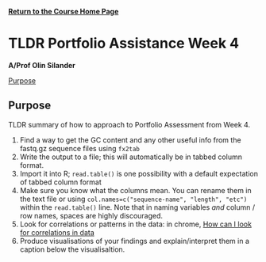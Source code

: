 **[Return to the Course Home Page](../index.html)**

# TLDR Portfolio Assistance Week 4
**A/Prof Olin Silander**

[Purpose](#purpose)<br>

## Purpose

TLDR summary of how to approach to Portfolio Assessment from Week 4.

1. Find a way to get the GC content and any other useful info from the fastq.gz sequence files using `fx2tab`
2. Write the output to a file; this will automatically be in tabbed column format.
3. Import it into R; `read.table()` is one possibility with a default expectation of tabbed column format
4. Make sure you know what the columns mean. You can rename them in the text file or using `col.names=c("sequence-name", "length", "etc")` within the `read.table()` line. Note that in naming variables *and* column / row names, spaces are highly discouraged.
5. Look for correlations or patterns in the data: in chrome, [How can I look for correlations in data](https://www.google.com/search?q=How+can+I+look+for+correlations+in+data&oq=How+can+I+look+for+correlations+in+data&aqs=chrome..69i57j0i22i30j0i390i650l4.206j0j7&sourceid=chrome&ie=UTF-8)
6. Produce visualisations of your findings and explain/interpret them in a caption below the visualisaltion.